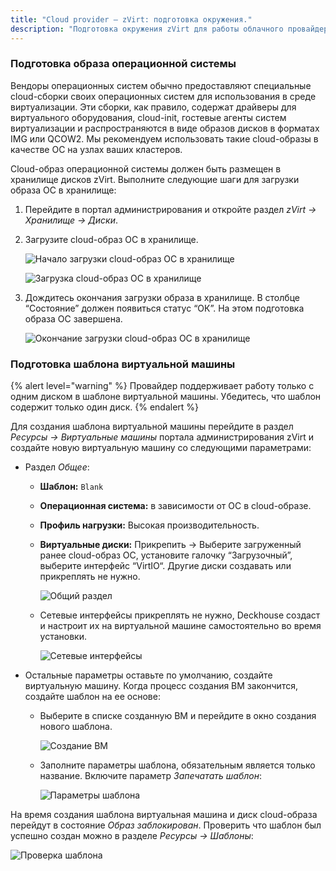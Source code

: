 ```yaml
---
title: "Cloud provider — zVirt: подготовка окружения."
description: "Подготовка окружения zVirt для работы облачного провайдера Deckhouse."
---
```


<!-- AUTHOR! Don't forget to update getting started if necessary -->

### Подготовка образа операционной системы

Вендоры операционных систем обычно предоставляют специальные cloud-сборки своих операционных систем для использования в среде виртуализации. Эти сборки, как правило, содержат драйверы для виртуального оборудования, cloud-init, гостевые агенты систем виртуализации и распространяются в виде образов дисков в форматах IMG или QCOW2. Мы рекомендуем использовать такие cloud-образы в качестве ОС на узлах ваших кластеров.

Cloud-образ операционной системы должен быть размещен в хранилище дисков zVirt. Выполните следующие шаги для загрузки образа ОС в хранилище:

1. Перейдите в портал администрирования и откройте раздел _zVirt -> Хранилище -> Диски_.
2. Загрузите cloud-образ ОС в хранилище.

   ![ Начало загрузки cloud-образ ОС в хранилище ](images/template/step_env_01.png)

   ![ Загрузка cloud-образ ОС в хранилище ](images/template/step_env_02.png)

3. Дождитесь окончания загрузки образа в хранилище. В столбце “Состояние” должен появиться статус “ОК”. На этом подготовка образа ОС завершена.

   ![ Окончание загрузки cloud-образ ОС в хранилище ](images/template/step_env_03.png)

### Подготовка шаблона виртуальной машины

{% alert level="warning" %}
Провайдер поддерживает работу только с одним диском в шаблоне виртуальной машины. Убедитесь, что шаблон содержит только один диск.
{% endalert %}

Для создания шаблона виртуальной машины перейдите в раздел _Ресурсы -> Виртуальные машины_ портала администрирования zVirt и создайте новую виртуальную машину со следующими параметрами:

- Раздел _Общее_:
  - **Шаблон:** `Blank`
  - **Операционная система:** в зависимости от ОС в cloud-образе.
  - **Профиль нагрузки:** Высокая производительность.
  - **Виртуальные диски:** Прикрепить -> Выберите загруженный ранее cloud-образ ОС, установите галочку “Загрузочный”, выберите интерфейс “VirtIO“. Другие диски создавать или прикреплять не нужно.

    ![ Общий раздел ](images/template/step_env_04.png)

  - Сетевые интерфейсы прикреплять не нужно, Deckhouse создаст и настроит их на виртуальной машине самостоятельно во время установки.

    ![ Сетевые интерфейсы ](images/template/step_env_05.png)

- Остальные параметры оставьте по умолчанию, создайте виртуальную машину. Когда процесс создания ВМ закончится, создайте шаблон на ее основе:

  - Выберите в списке созданную ВМ и перейдите в окно создания нового шаблона.

    ![ Создание ВМ ](images/template/step_env_07.png)

  - Заполните параметры шаблона, обязательным является только название. Включите параметр _Запечатать шаблон_:

    ![ Параметры шаблона ](images/template/step_env_08.png)

На время создания шаблона виртуальная машина и диск cloud-образа перейдут в состояние _Образ заблокирован_. Проверить что шаблон был успешно создан можно в разделе _Ресурсы -> Шаблоны_:

![ Проверка шаблона ](images/template/step_env_09.png)
